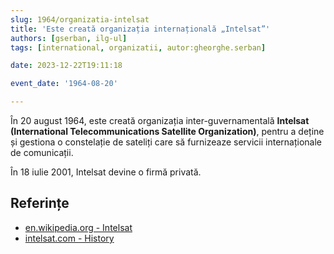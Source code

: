 ```yaml
---
slug: 1964/organizatia-intelsat
title: 'Este creată organizația internațională „Intelsat”'
authors: [gserban, ilg-ul]
tags: [international, organizatii, autor:gheorghe.serban]

date: 2023-12-22T19:11:18

event_date: '1964-08-20'

---
```


În 20 august 1964, este creată organizația inter-guvernamentală
**Intelsat (International Telecommunications Satellite Organization)**,
pentru a deține și gestiona o constelație de sateliți
care să furnizeaze servicii internaționale de comunicații.

<!-- truncate -->

În 18 iulie 2001, Intelsat devine o firmă privată.

## Referințe

- [en.wikipedia.org - Intelsat](https://en.wikipedia.org/wiki/Intelsat)
- [intelsat.com - History](https://www.intelsat.com/intelsat-history/)
